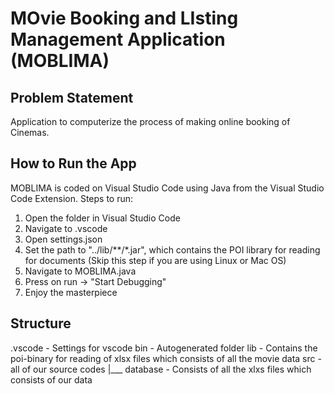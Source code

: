 # MOvie Booking and LIsting Management Application (MOBLIMA)

## Problem Statement

Application to computerize the process of making online booking of Cinemas.

## How to Run the App

MOBLIMA is coded on Visual Studio Code using Java from the Visual Studio Code Extension. Steps to run:
1. Open the folder in Visual Studio Code
2. Navigate to .vscode 
3. Open settings.json
4. Set the path to "../lib/**/*.jar", which contains the POI library for reading for documents (Skip this step if you are using Linux or Mac OS)
5. Navigate to MOBLIMA.java 
6. Press on run -> "Start Debugging"
7. Enjoy the masterpiece

## Structure

.vscode - Settings for vscode
bin - Autogenerated folder
lib - Contains the poi-binary for reading of xlsx files which consists of all the movie data
src - all of our source codes
    |___ database - Consists of all the xlxs files which consists of our data



